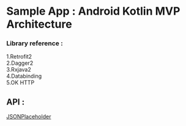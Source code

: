 # Sample App : Android Kotlin MVP Architecture

### Library reference :
1.Retrofit2 \
2.Dagger2 \
3.Rxjava2 \
4.Databinding \
5.OK HTTP 

## API :
[JSONPlaceholder](https://jsonplaceholder.typicode.com)
